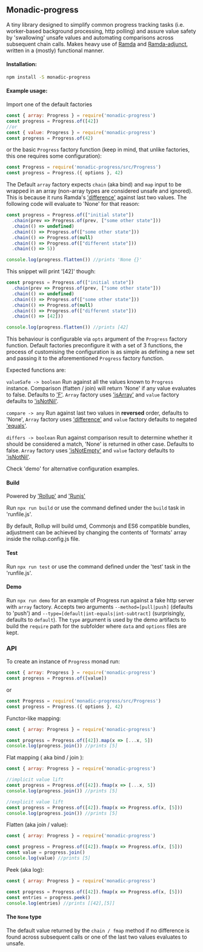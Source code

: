 ## **Monadic-progress**

A tiny library designed to simplify common progress tracking tasks (i.e. worker-based background processing, http polling) and assure value safety by 'swallowing' unsafe values and automating comparisons across subsequent chain calls. Makes heavy use of [Ramda](http://ramdajs.com/) and [Ramda-adjunct](https://github.com/char0n/ramda-adjunct), written in a (mostly) functional manner.

#### Installation:
```sh
npm install -S monadic-progress
```

#### Example usage:

Import one of the default factories
```JavaScript
const { array: Progress } = require('monadic-progress')
const progress = Progress.of([42])
//or
const { value: Progress } = require('monadic-progress')
const progress = Progress.of(42)
```
or the basic ```Progress``` factory function (keep in mind, that unlike factories, this one requires some configuration):
```JavaScript
const Progress = require('monadic-progress/src/Progress')
const progress = Progress.({ options }, 42)
```

The Default ```array``` factory expects ```chain``` (aka bind) and ```map``` input to be wrapped in an array (non-array types are considered unsafe and ignored). This is because it runs Ramda's ['difference'](http://ramdajs.com/docs/#difference) against last two values. The following code will evaluate to 'None' for that reason:

```javascript
const progress = Progress.of(["initial state"])
  .chain(prev => Progress.of(prev, ["some other state"]))
  .chain(() => undefined)
  .chain(() => Progress.of(["some other state"]))
  .chain(() => Progress.of(null)
  .chain(() => Progress.of(["different state"]))
  .chain(() => 5))

console.log(progress.flatten()) //prints 'None {}'
```
This snippet will print '[42]' though:

```javascript
const progress = Progress.of(["initial state"])
  .chain(prev => Progress.of(prev, ["some other state"]))
  .chain(() => undefined)
  .chain(() => Progress.of(["some other state"]))
  .chain(() => Progress.of(null)
  .chain(() => Progress.of(["different state"]))
  .chain(() => [42]))

console.log(progress.flatten()) //prints [42]
```

This behaviour is configurable via ```opts``` argument of the ```Progress``` factory function. Default factories preconfigure it with a set of 3 functions, the process of customising the configuration is as simple as defining a new set and passing it to the aforementioned ```Progress``` factory function.

Expected functions are:

``` valueSafe -> boolean ```
Run against all the values known to ```Progress``` instance. Comparison (flatten / join) will return 'None' if any value evaluates to false. Defaults to ['F'](http://ramdajs.com/docs/#F).
```Array``` factory uses ['isArray'](https://char0n.github.io/ramda-adjunct/2.6.0/RA.html#.isArray) and ```value``` factory defaults to ['isNotNil'](https://char0n.github.io/ramda-adjunct/2.6.0/RA.html#.isNotNil).

``` compare -> any ```
Run against last two values in **reversed** order, defaults to 'None', ```Array``` factory uses ['difference'](http://ramdajs.com/docs/#difference) and ```value``` factory defaults to negated ['equals'](http://ramdajs.com/docs/#equals).

``` differs -> boolean ```
Run against comparison result to determine whether it should be considered a match, 'None' is returned in other case. Defaults to false. ```Array``` factory uses ['isNotEmpty'](https://char0n.github.io/ramda-adjunct/2.6.0/RA.html#.isNotEmpty) and ```value``` factory defaults to ['isNotNil'](https://char0n.github.io/ramda-adjunct/2.6.0/RA.html#.isNotNil).

Check 'demo' for alternative configuration examples.

#### Build

Powered by ['Rollup'](https://rollupjs.org/guide/en) and ['Runjs'](https://github.com/pawelgalazka/runjs) 


Run ``` npx run build ``` or use the command defined under the ```build``` task in 'runfile.js'.

By default, Rollup will build umd, Commonjs and ES6 compatible bundles, adjustment can be achieved by changing the contents of 'formats' array inside the rollup.config.js file.

#### Test
 
Run ``` npx run test ``` or use the command defined under the 'test' task in the 'runfile.js'.

#### Demo

Run ```npx run demo``` for an example of Progress run against a fake http server with ```array``` factory. Accepts two arguments ```--method=[pull|push]``` (defaults to 'push') and ```--type=[default|int-equals|int-subtract]``` (surprisingly, defaults to ```default```). The ```type``` argument is used by the demo artifacts to build the ```require``` path for the subfolder where ```data``` and ```options``` files are kept.

### API

To create an instance of ```Progress``` monad run:
```JavaScript
const { array: Progress } = require('monadic-progress')
const progress = Progress.of([value])
```
or 
```JavaScript
const Progress = require('monadic-progress/src/Progress')
const progress = Progress.({ options }, 42)
```

Functor-like mapping:

```JavaScript
const { array: Progress } = require('monadic-progress')

const progress = Progress.of([42]).map(x => [...x, 5])
console.log(progress.join()) //prints [5] 
```

Flat mapping ( aka bind / join ):

```JavaScript
const { array: Progress } = require('monadic-progress')

//implicit value lift
const progress = Progress.of([42]).fmap(x => [...x, 5])
console.log(progress.join()) //prints [5]

//explicit value lift
const progress = Progress.of([42]).fmap(x => Progress.of(x, [5]))
console.log(progress.join()) //prints [5]
```

Flatten (aka join / value):
```JavaScript
const { array: Progress } = require('monadic-progress')

const progress = Progress.of([42]).fmap(x => Progress.of(x, [5]))
const value = progress.join()
console.log(value) //prints [5]
```

Peek (aka log):
```JavaScript
const { array: Progress } = require('monadic-progress')

const progress = Progress.of([42]).fmap(x => Progress.of(x, [5]))
const entries = progress.peek()
console.log(entries) //prints [[42],[5]]
```

#### The ```None``` type

The default value returned by the ```chain / fmap``` method if no difference is found across subsequent calls or one of the last two values evaluates to unsafe.